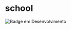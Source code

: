 # school

![Badge em Desenvolvimento](http://img.shields.io/static/v1?label=STATUS&message=EM%20DESENVOLVIMENTO&color=GREEN&style=for-the-badge)
